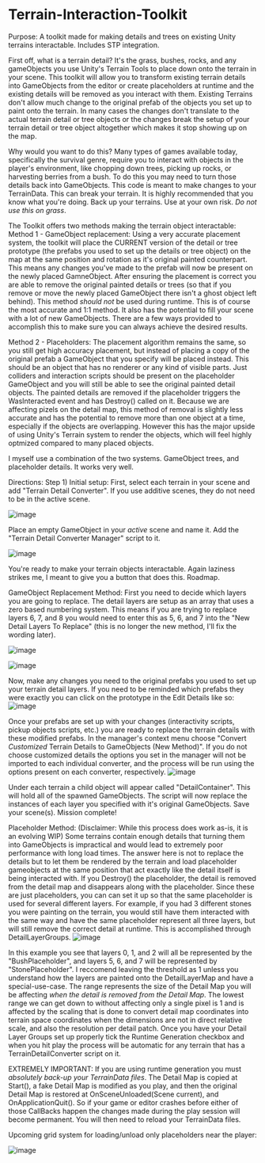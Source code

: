 # Terrain-Interaction-Toolkit
Purpose:
A toolkit made for making details and trees on existing Unity terrains interactable. Includes STP integration.

First off, what is a terrain detail? It's the grass, bushes, rocks, and any gameObjects you use Unity's Terrain Tools to place down onto the terrain in your scene. This toolkit will allow you to transform existing terrain details into GameObjects from the editor or create placeholders at runtime and the existing details will be removed as you interact with them. Existing Terrains don't allow much change to the original prefab of the objects you set up to paint onto the terrain. In many cases the changes don't translate to the actual terrain detail or tree objects or the changes break the setup of your terrain detail or tree object altogether which makes it stop showing up on the map.

Why would you want to do this? Many types of games available today, specifically the survival genre, require you to interact with objects in the player's environment, like chopping down trees, picking up rocks, or harvesting berries from a bush. To do this you may need to turn those details back into GameObjects.
This code is meant to make changes to your TerrainData. This can break your terrain. It is highly recommended that you know what you're doing.
Back up your terrains. Use at your own risk. _Do_ _not_ _use_ _this_ _on_ _grass_.

The Toolkit offers two methods making the terrain object interactable:
Method 1 - GameObject replacement:
Using a very accurate placement system, the toolkit will place the CURRENT version of the detail or tree prototype (the prefabs you used to set up the details or tree object) on the map at the same position and rotation as it's original painted counterpart. This means any changes you've made to the prefab will now be present on the newly placed GamneObject. After ensuring the placement is correct you are able to remove the original painted details or trees (so that if you remove or move the newly placed GameObject there isn't a ghost object left behind). This method _should_ _not_ be used during runtime. This is of course the most accurate and 1:1 method. It also has the potential to fill your scene with a lot of new GameObjects. There are a few ways provided to accomplish this to make sure you can always achieve the desired results.

Method 2 - Placeholders:
The placement algorithm remains the same, so you still get high accuracy placement, but instead of placing a copy of the original prefab a GameObject that you specify will be placed instead. This should be an object that has no renderer or any kind of visible parts. Just colliders and interaction scripts should be present on the placeholder GameObject and you will still be able to see the original painted detail objects. The painted details are removed if the placeholder triggers the WasInteracted event and has Destroy() called on it. Because we are affecting pizels on the detail map, this method of removal is slightly less accurate and has the potential to remove more than one object at a time, especially if the objects are overlapping. However this has the major upside of using Unity's Terrain system to render the objects, which will feel highly optmized compared to many placed objects.

I myself use a combination of the two systems. GameObject trees, and placeholder details. It works very well.

Directions:
Step 1) Initial setup: First, select each terrain in your scene and add "Terrain Detail Converter". If you use additive scenes, they do not need to be in the active scene.

![image](https://github.com/eorvedal/Terrain-Interaction-Toolkit/assets/44689074/4af5d4f4-d7cb-4704-b120-d34440dadd07)

Place an empty GameObject in your _active_ scene and name it. Add the "Terrain Detail Converter Manager" script to it.

![image](https://github.com/eorvedal/Terrain-Interaction-Toolkit/assets/44689074/1ea00bbd-0c43-4aed-9da6-dc720b61a86e)

You're ready to make your terrain objects interactable.
Again laziness strikes me, I meant to give you a button that does this. Roadmap. 

GameObject Replacement Method: First you need to decide which layers you are going to replace. The detail layers are setup as an array that uses a zero based numbering system. This means if you are trying to replace layers 6, 7, and 8 you would need to enter this as 5, 6, and 7 into the "New Detail Layers To Replace" (this is no longer the new method, I'll fix the wording later).

![image](https://github.com/eorvedal/Terrain-Interaction-Toolkit/assets/44689074/191273f1-d877-478b-a77c-ebbd6afef985)

![image](https://github.com/eorvedal/Terrain-Interaction-Toolkit/assets/44689074/71b6fc1c-4cf6-41a6-acf6-e17d1636e8f9)

Now, make any changes you need to the original prefabs you used to set up your terrain detail layers. If you need to be reminded which prefabs they were exactly you can click on the prototype in the Edit Details like so:
![image](https://github.com/eorvedal/Terrain-Interaction-Toolkit/assets/44689074/a7a07fe8-6cbc-4fce-af9c-34fdae0fd4e7)

Once your prefabs are set up with your changes (interactivity scripts, pickup objects scripts, etc.) you are ready to replace the terrain details with these modified prefabs. In the manager's context menu choose "Convert _Customized_ Terrain Details to GameObjects (New Method)". If you do not choose customized details the options you set in the manager will not be imported to each individual converter, and the process will be run using the options present on each converter, respectively.
![image](https://github.com/eorvedal/Terrain-Interaction-Toolkit/assets/44689074/78c92d47-64a1-460d-81ce-694988a8d2b6)

Under each terrain a child object will appear called "DetailContainer". This will hold all of the spawned GameObjects. The script will now replace the instances of each layer you specified with it's original GameObjects. Save your scene(s). Mission complete!

Placeholder Method: (Disclaimer: While this process does work as-is, it is an evolving WIP) Some terrains contain enough details that turning them into GameObjects is impractical and would lead to extremely poor performance with long load times. The answer here is not to replace the details but to let them be rendered by the terrain and load placeholder gameobjects at the same position that act exactly like the detail itself is being interacted with. If you Destroy() the placeholder, the detail is removed from the detail map and disappears along with the placeholder.
Since these are just placeholders, you can can set it up so that the same placeholder is used for several different layers. For example, if you had 3 different stones you were painting on the terrain, you would still have them interacted with the same way and have the same placeholder represent all three layers, but will still remove the correct detail at runtime. This is accomplished through DetailLayerGroups.
![image](https://github.com/eorvedal/Terrain-Interaction-Toolkit/assets/44689074/26abce80-550e-4c8c-a534-1cb45eb22e7b)

In this example you see that layers 0, 1, and 2 will all be represented by the "BushPlaceholder", and layers 5, 6, and 7 will be represented by "StonePlaceholder". I reccomend leaving the threshold as 1 unless you understand how the layers are painted onto the DetailLayerMap and have a special-use-case. The range represents the size of the Detail Map you will be affecting _when_ _the_ _detail_ _is_ _removed_ _from_ _the_ _Detail_ _Map_. The lowest range we can get down to without affecting only a single pixel is 1 and is affected by the scaling that is done to convert detail map coordinates into terrain space coordinates when the dimensions are not in direct relative scale, and also the resolution per detail patch.
Once you have your Detail Layer Groups set up properly tick the Runtime Generation checkbox and when you hit play the process will be automatic for any terrain that has a TerrainDetailConverter script on it.

EXTREMELY IMPORTANT: If you are using runtime generation you must _absolutely_ _back-up_ _your_ _TerrainData_ _files_. The Detail Map is copied at Start(), a fake Detail Map is modified as you play, and then the original Detail Map is restored at OnSceneUnloaded(Scene current), and OnApplicationQuit(). So if your game or editor crashes before either of those CallBacks happen the changes made during the play session will become permanent. You will then need to reload your TerrainData files.

Upcoming grid system for loading/unload only placeholders near the player:

![image](https://github.com/eorvedal/Terrain-Interaction-Toolkit/assets/44689074/54b161c1-f065-4474-ba61-16efdd9abfb4)





